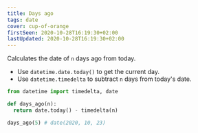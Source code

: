 ```yaml
---
title: Days ago
tags: date
cover: cup-of-orange
firstSeen: 2020-10-28T16:19:30+02:00
lastUpdated: 2020-10-28T16:19:30+02:00
---
```


Calculates the date of `n` days ago from today.

- Use `datetime.date.today()` to get the current day.
- Use `datetime.timedelta` to subtract `n` days from today's date.

```py
from datetime import timedelta, date

def days_ago(n):
  return date.today() - timedelta(n)
```

```py
days_ago(5) # date(2020, 10, 23)
```
